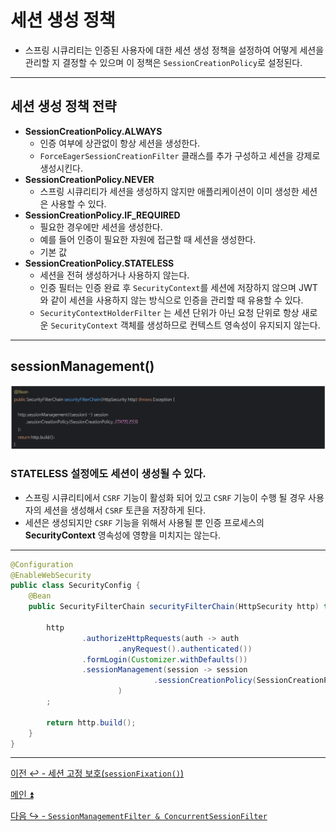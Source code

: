 # 세션 생성 정책

- 스프링 시큐리티는 인증된 사용자에 대한 세션 생성 정책을 설정하여 어떻게 세션을 관리할 지 결정할 수 있으며 이 정책은 `SessionCreationPolicy`로 설정된다.

---

## 세션 생성 정책 전략

- **SessionCreationPolicy.ALWAYS**
  - 인증 여부에 상관없이 항상 세션을 생성한다.
  - `ForceEagerSessionCreationFilter` 클래스를 추가 구성하고 세션을 강제로 생성시킨다.
- **SessionCreationPolicy.NEVER**
  - 스프링 시큐리티가 세션을 생성하지 않지만 애플리케이션이 이미 생성한 세션은 사용할 수 있다.
- **SessionCreationPolicy.IF_REQUIRED**
  - 필요한 경우에만 세션을 생성한다.
  - 예를 들어 인증이 필요한 자원에 접근할 때 세션을 생성한다.
  - 기본 값
- **SessionCreationPolicy.STATELESS**
  - 세션을 전혀 생성하거나 사용하지 않는다.
  - 인증 필터는 인증 완료 후 `SecurityContext`를 세션에 저장하지 않으며 JWT 와 같이 세션을 사용하지 않는 방식으로 인증을 관리할 때 유용할 수 있다.
  - `SecurityContextHolderFilter` 는 세션 단위가 아닌 요청 단위로 항상 새로운 `SecurityContext` 객체를 생성하므로 컨텍스트 영속성이 유지되지 않는다.

---

## sessionManagement()

![img_5.png](image/img_5.png)

### STATELESS 설정에도 세션이 생성될 수 있다.

- 스프링 시큐리티에서 `CSRF` 기능이 활성화 되어 있고 `CSRF` 기능이 수행 될 경우 사용자의 세션을 생성해서 `CSRF` 토큰을 저장하게 된다.
- 세션은 생성되지만 `CSRF` 기능을 위해서 사용될 뿐 인증 프로세스의 **SecurityContext** 영속성에 영향을 미치지는 않는다.

---

```java
@Configuration
@EnableWebSecurity
public class SecurityConfig {
    @Bean
    public SecurityFilterChain securityFilterChain(HttpSecurity http) throws Exception {

        http
                .authorizeHttpRequests(auth -> auth
                        .anyRequest().authenticated())
                .formLogin(Customizer.withDefaults())
                .sessionManagement(session -> session
                                .sessionCreationPolicy(SessionCreationPolicy.STATELESS)
                        )
        ;

        return http.build();
    }
}
```

---

[이전 ↩️ - 세션 고정 보호(`sessionFixation()`)](https://github.com/genesis12345678/TIL/blob/main/Spring/security/security/SessionManagement/SessionFixation.md)

[메인 ⏫](https://github.com/genesis12345678/TIL/blob/main/Spring/security/security/main.md)

[다음 ↪️ - `SessionManagementFilter & ConcurrentSessionFilter`](https://github.com/genesis12345678/TIL/blob/main/Spring/security/security/SessionManagement/SessionFilter.md)